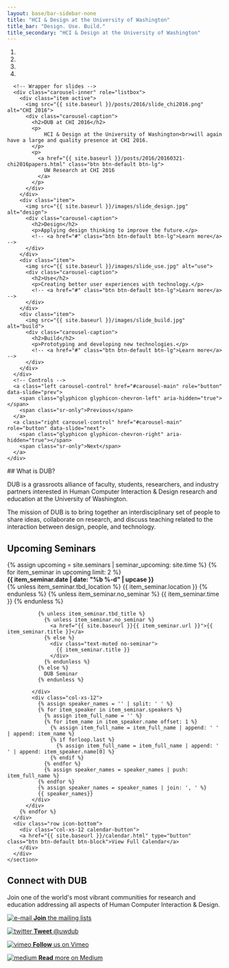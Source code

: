 ```yaml
---
layout: base/bar-sidebar-none
title: "HCI & Design at the University of Washington"
title_bar: "Design. Use. Build."
title_secondary: "HCI & Design at the University of Washington"
---
```


<!-- Carousel -->
<div class="row" id="carousel">
  <div class="col-md-12">
    <div id="carousel-main" class="carousel slide" data-ride="carousel" data-interval="10000">
      <!-- Indicators -->
      <ol class="carousel-indicators">
        <li data-target="#carousel-main" data-slide-to="0" class="active"></li>
        <li data-target="#carousel-main" data-slide-to="1"></li>
        <li data-target="#carousel-main" data-slide-to="2"></li>      
        <li data-target="#carousel-main" data-slide-to="3"></li>      
      </ol>

      <!-- Wrapper for slides -->
      <div class="carousel-inner" role="listbox">
        <div class="item active">
          <img src="{{ site.baseurl }}/posts/2016/slide_chi2016.png" alt="CHI 2016">
          <div class="carousel-caption">
            <h2>DUB at CHI 2016</h2>
            <p>
                HCI & Design at the University of Washington<br>will again have a large and quality presence at CHI 2016.
            </p>
            <p>
              <a href="{{ site.baseurl }}/posts/2016/20160321-chi2016papers.html" class="btn btn-default btn-lg">
                UW Research at CHI 2016
              </a>
            </p>
          </div>
        </div>
        <div class="item">
          <img src="{{ site.baseurl }}/images/slide_design.jpg" alt="design">
          <div class="carousel-caption">
            <h2>Design</h2>
            <p>Applying design thinking to improve the future.</p>
            <!-- <a href="#" class="btn btn-default btn-lg">Learn more</a> -->
          </div>
        </div>
        <div class="item">
          <img src="{{ site.baseurl }}/images/slide_use.jpg" alt="use">
          <div class="carousel-caption">
            <h2>Use</h2>
            <p>Creating better user experiences with technology.</p>
            <!-- <a href="#" class="btn btn-default btn-lg">Learn more</a> -->
          </div>
        </div>
        <div class="item">
          <img src="{{ site.baseurl }}/images/slide_build.jpg" alt="build">
          <div class="carousel-caption">
            <h2>Build</h2>
            <p>Prototyping and developing new technologies.</p>
            <!-- <a href="#" class="btn btn-default btn-lg">Learn more</a> -->
          </div>
        </div>       
      </div>
      <!-- Controls -->
      <a class="left carousel-control" href="#carousel-main" role="button" data-slide="prev">
        <span class="glyphicon glyphicon-chevron-left" aria-hidden="true"></span>
        <span class="sr-only">Previous</span>
      </a>
      <a class="right carousel-control" href="#carousel-main" role="button" data-slide="next">
        <span class="glyphicon glyphicon-chevron-right" aria-hidden="true"></span>
        <span class="sr-only">Next</span>
      </a>
    </div>
  </div>
</div>
<!-- Carousel End -->

<!-- Footer -->
<div class="row" id="footer">
  <div class="col-md-4 footer-panel">
    <section class="footer-content">
      <div markdown="block">
## What is DUB?

DUB is a grassroots alliance of faculty, students, researchers, and industry partners
interested in Human Computer Interaction & Design research and education at the University of Washington.

The mission of DUB is to bring together an interdisciplinary set of people to share ideas,
collaborate on research, and discuss teaching related to the interaction between
design, people, and technology.
</div>
    </section>
  </div>
  <div class="col-md-4 footer-panel">
    <section class="footer-content">
      <h2>Upcoming Seminars</h2>
      <div class="calendar-feed">
        {% assign upcoming = site.seminars | seminar_upcoming: site.time %}
        {% for item_seminar in upcoming limit: 2 %}
          <div class="row upcomingseminar">
            <div class="col-xs-4">
              <strong>{{ item_seminar.date | date: "%b %-d" | upcase }}</strong>
            </div>
            <div class="col-xs-8 text-right">
              {% unless item_seminar.tbd_location %}
                {{ item_seminar.location }}
              {% endunless %}
              {% unless item_seminar.no_seminar %}
                {{ item_seminar.time }}
              {% endunless %}
            </div>
            <div class="col-xs-12">

              {% unless item_seminar.tbd_title %}
                {% unless item_seminar.no_seminar %}
                  <a href="{{ site.baseurl }}{{ item_seminar.url }}">{{ item_seminar.title }}</a>
                {% else %}
                  <div class="text-muted no-seminar">
                    {{ item_seminar.title }}
                  </div>
                {% endunless %}
              {% else %}
                DUB Seminar
              {% endunless %}

            </div>
            <div class="col-xs-12">
              {% assign speaker_names = '' | split: ' ' %}
              {% for item_speaker in item_seminar.speakers %}
                {% assign item_full_name = '' %}
                {% for item_name in item_speaker.name offset: 1 %}
                  {% assign item_full_name = item_full_name | append: ' ' | append: item_name %}
                  {% if forloop.last %}
                    {% assign item_full_name = item_full_name | append: ' ' | append: item_speaker.name[0] %}
                  {% endif %}
                {% endfor %}
                {% assign speaker_names = speaker_names | push: item_full_name %}
              {% endfor %}
              {% assign speaker_names = speaker_names | join: ', ' %}
              {{ speaker_names}}
            </div>
          </div>
        {% endfor %}
      </div>
      <div class="row icon-bottom">
        <div class="col-xs-12 calendar-button">
        <a href="{{ site.baseurl }}/calendar.html" type="button" class="btn btn-default btn-block">View Full Calendar</a>
        </div>
      </div>
    </section>
  </div>
  <div class="col-md-4 footer-panel">
    <section class="footer-content">
      <h2>Connect with DUB</h2>
      <p class="connect-text">Join one of the world's most vibrant communities for research and education addressing all aspects of Human Computer Interaction & Design.</p>
      <div class="icon-bottom">
        <a href="{{ site.baseurl }}/gettinginvolved.html#tab_mailing_lists">
          <p>
            <img src="{{ site.baseurl }}/images/connect_email.png" class="connecticon" alt="e-mail">
            <span class="icon-link-text"><strong>Join</strong> the mailing lists</span>
          </p>
        </a>
        <a href="http://twitter.com/#!/uwdub">
          <p>
            <img src="{{ site.baseurl }}/images/connect_twitter.png" class="connecticon" alt="twitter">
            <span class="icon-link-text"><strong>Tweet</strong> @uwdub</span>
          </p>
        </a>
        <a href="http://vimeo.com/designusebuild">
          <p>
            <img src="{{ site.baseurl }}/images/connect_vimeo.png" class="connecticon" alt="vimeo">
            <span class="icon-link-text"><strong>Follow</strong> us on Vimeo</span>
          </p>
        </a>
        <a href="https://medium.com/hci-design-at-uw">
          <p>
            <img src="{{ site.baseurl }}/images/connect_medium.png" class="connecticon" alt="medium">
            <span class="icon-link-text"><strong>Read</strong> more on Medium</span>
          </p>
        </a>
      </div>
    </section>
  </div>
</div>
<!-- Footer End -->
